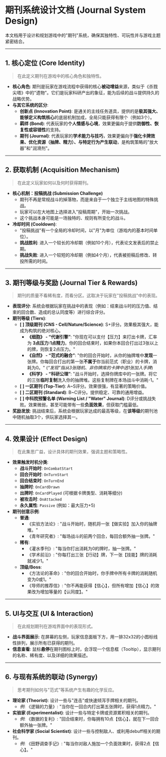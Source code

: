 # 期刊系统设计文档 (Journal System Design)

本文档用于设计和规划游戏中的"期刊"系统，确保其独特性、可玩性并与游戏主题紧密结合。

---

## 1. 核心定位 (Core Identity)

> 在此定义期刊在游戏中的核心角色和独特性。

*   **核心角色**: 期刊是玩家在游戏流程中获得的核心**被动增益**来源，类似于《杀戮尖塔》中的"遗物"。它们是玩家科研产出的象征，能为后续的战斗提供持久的战略优势。
*   **与其它系统的区分**:
    *   **创新点 (Innovation Point)**: 是通关的主线任务道具，提供的是**极其强大、能够定义构筑核心**的底层机制加成，全局只能获得有限个（例如3个）。
    *   **羁绊 (Bond)**: 代表玩家的**个人情感与心境**，效果更偏向于提供**防御性、恢复性或容错性**的支持。
    *   **期刊 (Journal)**: 代表玩家的**学术能力与技巧**，效果更偏向于**强化卡牌效果、优化资源（抽牌、精力）、与特定行为产生联动**，是构筑策略的"放大器"和"润滑剂"。

---

## 2. 获取机制 (Acquisition Mechanism)

> 在此定义玩家如何以及何时获得期刊。

*   **核心机制：投稿挑战 (Submission Challenge)**
    *   期刊不再是常规战斗的掉落物，而是来自于一个独立于主线地图的特殊挑战。
    *   玩家可以在大地图上选择进入"投稿周期"，开始一次挑战。
    *   这个挑战本身可能是一场独特的、规则有所变化的战斗。
*   **冷却时间 (Cooldown)**:
    *   "投稿挑战"有一个全局的冷却时间，以"月"为单位（游戏内的基本时间单位）。
    *   **挑战胜利**: 进入一个较长的冷却期（例如10个月），代表论文发表后的禁止期。
    *   **挑战失败**: 进入一个较短的冷却期（例如4个月），代表被拒稿后修改、转投所需的时间。

---

## 3. 期刊等级与奖励 (Journal Tier & Rewards)

> 期刊的质量不看稀有度，而看分区。这取决于玩家在"投稿挑战"中的表现。

*   **表现评分**: 系统会根据玩家在挑战中的表现（例如：结束战斗时的压力值、结束的回合数、造成的总认同度等）进行综合评分。
*   **期刊等级 (Tiers)**:
    *   **[ ] 顶级期刊 (CNS - Cell/Nature/Science)**: S+评分。效果极其强大，能成为构筑的绝对核心。
        *   **《细胞》 - “代谢引擎”**: "你现在可以支付【压力】来打出卡牌，汇率为 **3点压力:1点精力**。你的回合结束时，如果你本回合打出过3张以上的牌，则恢复2点压力。"
        *   **《自然》 - “范式的融合”**: "你的回合开始时，从你的抽牌堆中**发现**一张牌。你每回合打出的第一张**不属于**你当前范式（职业）的卡牌，消耗为0。" (*“发现”指从3张随机、非你牌库的卡牌中选1张加入手牌*)
        *   **《科学》 - “科研公理”**: "战斗开始时，选择你牌库中的一张牌。将它的三张**临时复制**洗入你的抽牌堆。这些复制牌在本场战斗中消耗-1。"
    *   **[ ] 一区期刊 (Top-Tier)**: A~S评分。效果很强，有显著的策略价值。
    *   **[ ] 二区期刊 (Standard)**: B~C评分。提供稳定、可靠的通用增益。
    *   **[ ] 中科院预警名单 (Warning List / "Water" Journal)**: D评分或挑战失败。效果微弱，甚至可能带有一些**负面效果**，但获取门槛最低。
*   **奖励发放**: 挑战结束后，系统会根据玩家达成的最高等级，在**该等级**的期刊池中随机抽取3个，供玩家选择其一。

---

## 4. 效果设计 (Effect Design)

> 在此集思广益，设计具体的期刊效果，强调主题和策略性。

*   **效果触发时机分类**:
    *   **战斗开始时**: `OnCombatStart`
    *   **回合开始时**: `OnTurnStart`
    *   **回合结束时**: `OnTurnEnd`
    *   **抽牌时**: `OnCardDrawn`
    *   **出牌时**: `OnCardPlayed` (可根据卡牌类型、消耗等细分)
    *   **被攻击时**: `OnAttacked`
    *   **永久属性**: `Passive` (例如：最大压力+5)
*   **期刊创意示例**:
    *   **普通**:
        *   《实验方法论》: "战斗开始时，随机将一张【做实验】加入你的抽牌堆。"
        *   《青年研究者》: "每场战斗的前两个回合，每回合额外抽一张牌。"
    *   **稀有**:
        *   《灌水季刊》: "每当你打出消耗为0的牌时，抽一张牌。"
        *   《学术前沿》: "你每打出三张【行动】牌，下一张【技能】牌的消耗就减少1。"
    *   **顶级/Boss**:
        *   《方法论的革命》: "你的回合开始时，你手牌中所有卡牌的消耗随机变为0或1。"
        *   《导师的推荐信》: "你不再能获得【信心】，但所有增加【信心】的效果改为增加等量的【认同度】。"

---

## 5. UI与交互 (UI & Interaction)

> 在此规划期刊在游戏界面中的表现形式。

*   **战斗界面展示**: 在屏幕的左侧，玩家信息面板下方，用一排32x32的小图标线性排列，展示所有已获得的期刊。
*   **信息查看**: 鼠标**悬停**在期刊图标上时，会浮现一个信息框（Tooltip），显示期刊的名称、稀有度、以及详细的效果描述。

---

## 6. 与现有系统的联动 (Synergy)

> 思考期刊如何与"范式"等系统产生有趣的化学反应。

*   **理论家 (Theorist)**: 设计一些与"连击"或快速倾泻手牌相关的期刊。
    *   *例*: 《逻辑的力量》: "当你在一回合内打出第五张牌时，获得1点精力。"
*   **实验家 (Experimentalist)**: 设计一些与特定卡牌或资源累积相关的期刊。
    *   *例*: 《数据的复利》: "回合结束时，你每拥有10点【信心】，就在下一回合额外抽一张牌。"
*   **社会科学家 (Social Scientist)**: 设计一些与控制敌人、或利用debuff相关的期刊。
    *   *例*: 《田野调查手记》: "每当你对敌人施加一个负面效果时，获得2点【信心】。" 